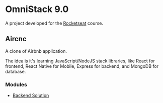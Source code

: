 # OmniStack 9.0

A project developed for the [Rocketseat](https://rocketseat.com.br/) course.

## Aircnc

A clone of Airbnb application.

The idea is it's learning JavaScript/NodeJS stack libraries, like React for frontend, React Native for Mobile, Express for backend, and MongoDB for database.

### Modules

* [Backend Solution](backend/README.md)